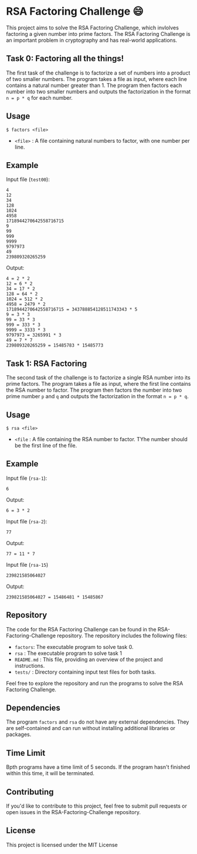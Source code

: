 # RSA Factoring Challenge :smile:

This project aims to solve the RSA Factoring Challenge, which invlolves factoring a given number into prime factors. The RSA Factoring Challenge is an important problem in cryptography and has real-world applications.

## Task 0: Factoring all the things!

The first task of the challenge is to factorize a set of numbers into a product of two smaller numbers. The program takes a file as input, where each line contains a natural number greater than 1. The program then factors each number into two smaller numbers and outputs the factorization in the format `n = p * q` for each number.


## Usage
```
$ factors <file>
```

* `<file>` : A file containing natural numbers to factor, with one number per line.

## Example

Input file (`test00`):

```
4
12
34
128
1024
4958
1718944270642558716715
9
99
999
9999
9797973
49
239809320265259
```

Output:

```
4 = 2 * 2
12 = 6 * 2
34 = 17 * 2
128 = 64 * 2
1024 = 512 * 2
4958 = 2479 * 2
1718944270642558716715 = 343788854128511743343 * 5
9 = 3 * 3
99 = 33 * 3
999 = 333 * 3
9999 = 3333 * 3
9797973 = 3265991 * 3
49 = 7 * 7
239809320265259 = 15485783 * 15485773
```

## Task 1: RSA Factoring

The second task of the challenge is to factorize a single RSA number into its prime factors. The program takes a file as input, where the first line contains the RSA number to factor. The program then factors the number into two prime number `p` and `q` and outputs the factorization in the format `n = p * q`.


## Usage

```
$ rsa <file>
```

* `<file` : A file containing the RSA number to factor. TYhe number should be the first line of the file.


## Example

Input file (`rsa-1`):

```
6
```

Output:

```
6 = 3 * 2
```

Input file (`rsa-2`):
```
77
```

Output:

```
77 = 11 * 7
```

Input file (`rsa-15`)
```
239821585064027
```

Output:
```
239821585064027 = 15486481 * 15485867
```

## Repository
The code for the RSA Factoring Challenge can be found in the RSA-Factoring-Challenge repository. The repository includes the following files:

* `factors`: The executable program to solve task 0.
* `rsa` : The executable program to solve task 1
* `README.md` : This file, providing an overview of the project and instructions.
* `tests/` : Directory containing input test files for both tasks.

Feel free to explore the repository and run the programs to solve the RSA Factoring Challenge.

## Dependencies

The program `factors` and `rsa` do not have any external dependencies. They are self-contained and can run without installing additional libraries or packages.

## Time Limit
Bpth programs have a time limit of 5 seconds. If the program hasn't finished within this time, it will be terminated.

## Contributing

If you'd like to contribute to this project, feel free to submit pull requests or open issues in the RSA-Factoring-Challenge repository.

## License
This project is licensed under the MIT License
